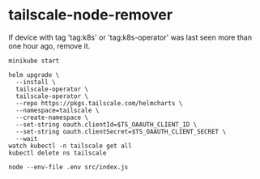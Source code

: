 # tailscale-node-remover

If device with tag 'tag:k8s' or 'tag:k8s-operator' was last seen more than one hour ago, remove it.

``` shell
minikube start

helm upgrade \
  --install \
  tailscale-operator \
  tailscale-operator \
  --repo https://pkgs.tailscale.com/helmcharts \
  --namespace=tailscale \
  --create-namespace \
  --set-string oauth.clientId=$TS_OAAUTH_CLIENT_ID \
  --set-string oauth.clientSecret=$TS_OAAUTH_CLIENT_SECRET \
  --wait
watch kubectl -n tailscale get all
kubectl delete ns tailscale

node --env-file .env src/index.js
```
